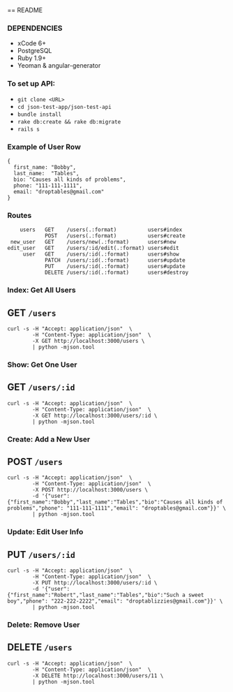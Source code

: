 == README


### DEPENDENCIES
  - xCode 6+
  - PostgreSQL
  - Ruby 1.9+
  - Yeoman & angular-generator


### To set up API:
  - `git clone <URL>`
  - `cd json-test-app/json-test-api`
  - `bundle install`
  - `rake db:create && rake db:migrate`
  - `rails s`




### Example of User Row

```
{
  first_name: "Bobby",
  last_name:  "Tables",
  bio: "Causes all kinds of problems",
  phone: "111-111-1111",
  email: "droptables@gmail.com"
}
```


### Routes

```
    users   GET    /users(.:format)          users#index
            POST   /users(.:format)          users#create
 new_user   GET    /users/new(.:format)      users#new
edit_user   GET    /users/:id/edit(.:format) users#edit
     user   GET    /users/:id(.:format)      users#show
            PATCH  /users/:id(.:format)      users#update
            PUT    /users/:id(.:format)      users#update
            DELETE /users/:id(.:format)      users#destroy
```


### Index: Get All Users
## GET `/users`
```
curl -s -H "Accept: application/json"  \
        -H "Content-Type: application/json"  \
        -X GET http://localhost:3000/users \
        | python -mjson.tool
```


### Show: Get One User
## GET `/users/:id`
```
curl -s -H "Accept: application/json"  \
        -H "Content-Type: application/json"  \
        -X GET http://localhost:3000/users/:id \
        | python -mjson.tool
```


### Create: Add a New User
## POST `/users`
```
curl -s -H "Accept: application/json"  \
        -H "Content-Type: application/json"  \
        -X POST http://localhost:3000/users \
        -d '{"user":{"first_name":"Bobby","last_name":"Tables","bio":"Causes all kinds of problems","phone": "111-111-1111","email": "droptables@gmail.com"}}' \
        | python -mjson.tool
```


### Update: Edit User Info
## PUT `/users/:id`
```
curl -s -H "Accept: application/json"  \
        -H "Content-Type: application/json"  \
        -X PUT http://localhost:3000/users/:id \
        -d '{"user":{"first_name":"Robert","last_name":"Tables","bio":"Such a sweet boy","phone": "222-222-2222","email": "droptablizzies@gmail.com"}}' \
        | python -mjson.tool
```


### Delete: Remove User
## DELETE `/users`
```
curl -s -H "Accept: application/json"  \
        -H "Content-Type: application/json"  \
        -X DELETE http://localhost:3000/users/11 \
        | python -mjson.tool
```
